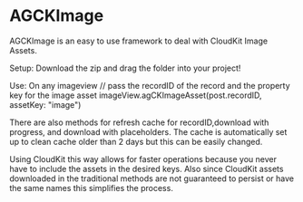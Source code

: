 # AGCKImage
AGCKImage is an easy to use framework to deal with CloudKit Image Assets.


Setup: Download the zip and drag the folder into your project!

Use: On any imageview 
     // pass the recordID of the record and the property key for the image asset
    imageView.agCKImageAsset(post.recordID, assetKey: "image")

There are also methods for refresh cache for recordID,download with progress, and download with placeholders.  The cache is automatically set up to clean cache older than 2 days but this can be easily changed.

    
Using CloudKit this way allows for faster operations because you never have to include the assets in the desired keys. Also since CloudKit assets downloaded in the traditional methods are not guaranteed to persist or have the same names this simplifies the process. 

